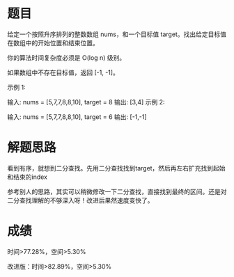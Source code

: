 # 题目
给定一个按照升序排列的整数数组 nums，和一个目标值 target。找出给定目标值在数组中的开始位置和结束位置。

你的算法时间复杂度必须是 O(log n) 级别。

如果数组中不存在目标值，返回 [-1, -1]。

示例 1:

输入: nums = [5,7,7,8,8,10], target = 8
输出: [3,4]
示例 2:

输入: nums = [5,7,7,8,8,10], target = 6
输出: [-1,-1]

# 解题思路
看到有序，就想到二分查找。先用二分查找找到target，然后再左右扩充找到起始和结束的index

参考别人的思路，其实可以稍微修改一下二分查找，直接找到最终的区间。还是对二分查找理解的不够深入呀！改进后果然速度变快了。
# 成绩
时间>77.28%，空间>5.30%

改进版：时间>82.89%，空间>5.30%